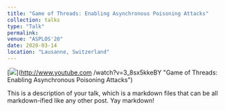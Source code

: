 ```yaml
---
title: "Game of Threads: Enabling Asynchronous Poisoning Attacks"
collection: talks
type: "Talk"
permalink:
venue: "ASPLOS'20"
date: 2020-03-14
location: "Lausanne, Switzerland"
---
```


[![](https://jose-sv.github.io/talks/heading.png)](http://www.youtube.com
/watch?v=3_8sx5kkeBY "Game of Threads: Enabling Asynchronous Poisoning Attacks")

This is a description of your talk, which is a markdown files that can be all markdown-ified like any other post. Yay markdown!
